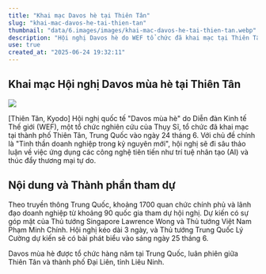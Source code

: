 ```yaml
---
title: "Khai mạc Davos hè tại Thiên Tân"
slug: "khai-mac-davos-he-tai-thien-tan"
thumbnail: "data/6.images/images/khai-mac-davos-he-tai-thien-tan.webp"
description: "Hội nghị Davos hè do WEF tổ chức đã khai mạc tại Thiên Tân Trung Quốc thảo luận về AI thương mại tự do với sự tham dự của khoảng 1700 người từ 90 quốc gia bao gồm cả Thủ tướng Việt Nam"
use: true
created_at: "2025-06-24 19:32:11"
---
```


## Khai mạc Hội nghị Davos mùa hè tại Thiên Tân

![](/images/20250624-00000208-kyodonews-000-3-view.webp)

[Thiên Tân, Kyodo] Hội nghị quốc tế "Davos mùa hè" do Diễn đàn Kinh tế Thế giới (WEF), một tổ chức nghiên cứu của Thụy Sĩ, tổ chức đã khai mạc tại thành phố Thiên Tân, Trung Quốc vào ngày 24 tháng 6. Với chủ đề chính là "Tinh thần doanh nghiệp trong kỷ nguyên mới", hội nghị sẽ đi sâu thảo luận về việc ứng dụng các công nghệ tiên tiến như trí tuệ nhân tạo (AI) và thúc đẩy thương mại tự do.

## Nội dung và Thành phần tham dự

Theo truyền thông Trung Quốc, khoảng 1700 quan chức chính phủ và lãnh đạo doanh nghiệp từ khoảng 90 quốc gia tham dự hội nghị. Dự kiến có sự góp mặt của Thủ tướng Singapore Lawrence Wong và Thủ tướng Việt Nam Phạm Minh Chính. Hội nghị kéo dài 3 ngày, và Thủ tướng Trung Quốc Lý Cường dự kiến sẽ có bài phát biểu vào sáng ngày 25 tháng 6.

Davos mùa hè được tổ chức hàng năm tại Trung Quốc, luân phiên giữa Thiên Tân và thành phố Đại Liên, tỉnh Liêu Ninh.